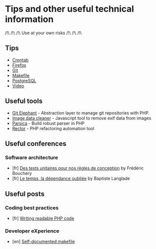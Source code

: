 # Tips and other useful technical information

/!\ /!\ /!\ Use at your own risks /!\ /!\ /!\

## Tips

* [Crontab](doc/tips/crontab.md)
* [Firefox](doc/tips/firefox.md)
* [Git](doc/tips/git.md)
* [Makefile](doc/tips/makefile.md)
* [PostgreSQL](doc/tips/postgresql.md)
* [Video](doc/tips/video.md)

## Useful tools
* [Git Elephant](https://github.com/matteosister/GitElephant) - Abstraction layer to manage git repositories with PHP.
* [Image data cleaner](https://github.com/codepo8/image-data-cleaner) - Javascript tool to remove exif data from images
* [Parsica](https://parsica.verraes.net/) - Build robust parser in PHP
* [Rector](https://getrector.org/) - PHP refactoring automation tool

## Useful conferences
### Software architecture
* [fr] [Des tests unitaires pour nos règles de conception](https://www.youtube.com/watch?v=PB3NWOwBCyQ) by Frédéric Bouchery
* [fr] [Le temps, la dépendance oubliée](https://afup.org/talks/2795-le-temps-la-dependance-oubliee) by Baptiste Langlade

## Useful posts
### Coding best practices
* [fr] [Writing readable PHP code](https://www.jimmyklein.fr/5-mauvaises-habitudes-a-perdre-en-php/)

### Developer eXperience
* [en] [Self-documented makefile](https://marmelab.com/blog/2016/02/29/auto-documented-makefile.html)
